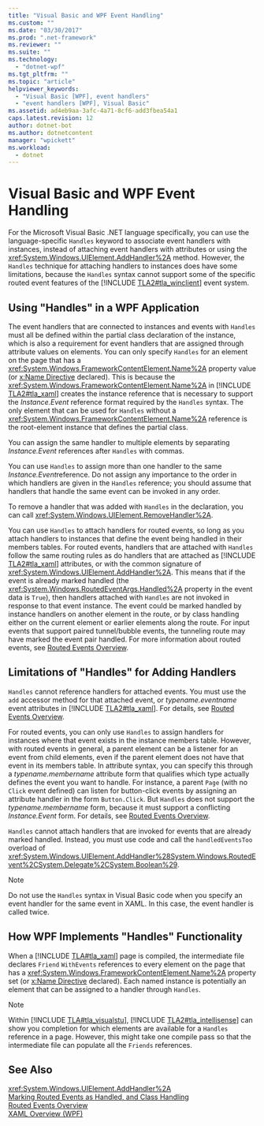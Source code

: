 ```yaml
---
title: "Visual Basic and WPF Event Handling"
ms.custom: ""
ms.date: "03/30/2017"
ms.prod: ".net-framework"
ms.reviewer: ""
ms.suite: ""
ms.technology: 
  - "dotnet-wpf"
ms.tgt_pltfrm: ""
ms.topic: "article"
helpviewer_keywords: 
  - "Visual Basic [WPF], event handlers"
  - "event handlers [WPF], Visual Basic"
ms.assetid: ad4eb9aa-3afc-4a71-8cf6-add3fbea54a1
caps.latest.revision: 12
author: dotnet-bot
ms.author: dotnetcontent
manager: "wpickett"
ms.workload: 
  - dotnet
---
```

# Visual Basic and WPF Event Handling
For the Microsoft Visual Basic .NET language specifically, you can use the language-specific `Handles` keyword to associate event handlers with instances, instead of attaching event handlers with attributes or using the <xref:System.Windows.UIElement.AddHandler%2A> method. However, the `Handles` technique for attaching handlers to instances does have some limitations, because the `Handles` syntax cannot support some of the specific routed event features of the [!INCLUDE [TLA2#tla_winclient](../../../../includes/tla2sharptla-winclient-md.md)] event system.  
  
## Using "Handles" in a WPF Application  
 The event handlers that are connected to instances and events with `Handles` must all be defined within the partial class declaration of the instance, which is also a requirement for event handlers that are assigned through attribute values on elements. You can only specify `Handles` for an element on the page that has a <xref:System.Windows.FrameworkContentElement.Name%2A> property value (or [x:Name Directive](../../../../docs/framework/xaml-services/x-name-directive.md) declared). This is because the <xref:System.Windows.FrameworkContentElement.Name%2A> in [!INCLUDE [TLA2#tla_xaml](../../../../includes/tla2sharptla-xaml-md.md)] creates the instance reference that is necessary to support the *Instance.Event* reference format required by the `Handles` syntax. The only element that can be used for `Handles` without a <xref:System.Windows.FrameworkContentElement.Name%2A> reference is the root-element instance that defines the partial class.  
  
 You can assign the same handler to multiple elements by separating *Instance.Event* references after `Handles` with commas.  
  
 You can use `Handles` to assign more than one handler to the same *Instance.Event*reference. Do not assign any importance to the order in which handlers are given in the `Handles` reference; you should assume that handlers that handle the same event can be invoked in any order.  
  
 To remove a handler that was added with `Handles` in the declaration, you can call <xref:System.Windows.UIElement.RemoveHandler%2A>.  
  
 You can use `Handles` to attach handlers for routed events, so long as you attach handlers to instances that define the event being handled in their members tables. For routed events, handlers that are attached with `Handles` follow the same routing rules as do handlers that are attached as [!INCLUDE [TLA2#tla_xaml](../../../../includes/tla2sharptla-xaml-md.md)] attributes, or with the common signature of <xref:System.Windows.UIElement.AddHandler%2A>. This means that if the event is already marked handled (the <xref:System.Windows.RoutedEventArgs.Handled%2A> property in the event data is `True`), then handlers attached with `Handles` are not invoked in response to that event instance. The event could be marked handled by instance handlers on another element in the route, or by class handling either on the current element or earlier elements along the route. For input events that support paired tunnel/bubble events, the tunneling route may have marked the event pair handled. For more information about routed events, see [Routed Events Overview](../../../../docs/framework/wpf/advanced/routed-events-overview.md).  
  
## Limitations of "Handles" for Adding Handlers  
 `Handles` cannot reference handlers for attached events. You must use the `add` accessor method for that attached event, or *typename.eventname* event attributes in [!INCLUDE [TLA2#tla_xaml](../../../../includes/tla2sharptla-xaml-md.md)]. For details, see [Routed Events Overview](../../../../docs/framework/wpf/advanced/routed-events-overview.md).  
  
 For routed events, you can only use `Handles` to assign handlers for instances where that event exists in the instance members table. However, with routed events in general, a parent element can be a listener for an event from child elements, even if the parent element does not have that event in its members table. In attribute syntax, you can specify this through a *typename.membername* attribute form that qualifies which type actually defines the event you want to handle. For instance, a parent `Page` (with no `Click` event defined) can listen for button-click events by assigning an attribute handler in the form `Button.Click`. But `Handles` does not support the *typename.membername* form, because it must support a conflicting *Instance.Event* form. For details, see [Routed Events Overview](../../../../docs/framework/wpf/advanced/routed-events-overview.md).  
  
 `Handles` cannot attach handlers that are invoked for events that are already marked handled. Instead, you must use code and call the `handledEventsToo` overload of <xref:System.Windows.UIElement.AddHandler%28System.Windows.RoutedEvent%2CSystem.Delegate%2CSystem.Boolean%29>.  
  
> [!NOTE]
>  Do not use the `Handles` syntax in Visual Basic code when you specify an event handler for the same event in XAML. In this case, the event handler is called twice.  
  
## How WPF Implements "Handles" Functionality  
 When a [!INCLUDE [TLA#tla_xaml](../../../../includes/tlasharptla-xaml-md.md)] page is compiled, the intermediate file declares `Friend` `WithEvents` references to every element on the page that has a <xref:System.Windows.FrameworkContentElement.Name%2A> property set (or [x:Name Directive](../../../../docs/framework/xaml-services/x-name-directive.md) declared). Each named instance is potentially an element that can be assigned to a handler through `Handles`.  
  
> [!NOTE]
>  Within [!INCLUDE [TLA#tla_visualstu](../../../../includes/tlasharptla-visualstu-md.md)], [!INCLUDE [TLA2#tla_intellisense](../../../../includes/tla2sharptla-intellisense-md.md)] can show you completion for which elements are available for a `Handles` reference in a page. However, this might take one compile pass so that the intermediate file can populate all the `Friends` references.  
  
## See Also  
 <xref:System.Windows.UIElement.AddHandler%2A>  
 [Marking Routed Events as Handled, and Class Handling](../../../../docs/framework/wpf/advanced/marking-routed-events-as-handled-and-class-handling.md)  
 [Routed Events Overview](../../../../docs/framework/wpf/advanced/routed-events-overview.md)  
 [XAML Overview (WPF)](../../../../docs/framework/wpf/advanced/xaml-overview-wpf.md)
